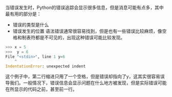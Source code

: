 当错误发生时，Python的错误追踪会显示很多信息，但是消息可能有点多，其中最有用的部分是：
- 错误的类型是什么
- 错误发生的位置
语法错误通常很容易找到，但是也有一些错误比较麻烦，像空格和制表符都是不可见的，出现这种错误可能比较发现。
```python
>>> x = 5 
>>>  y = 6
File "<stdin>", line 1 y=6
    ^
IndentationError: unexpected indent
```
这个例子中，第二行缩进只用了一个空格，但是错误却指向了y，这其实很容易误导我们。一般情况下，错误信息会显示问题在什么地方被发现，但是实际错误可能在所显示的代码之前，甚至前一行。

